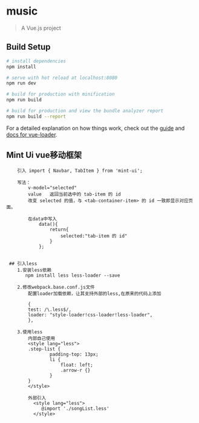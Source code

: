 # music

> A Vue.js project

## Build Setup

``` bash
# install dependencies
npm install

# serve with hot reload at localhost:8080
npm run dev

# build for production with minification
npm run build

# build for production and view the bundle analyzer report
npm run build --report
```

For a detailed explanation on how things work, check out the [guide](http://vuejs-templates.github.io/webpack/) and [docs for vue-loader](http://vuejs.github.io/vue-loader).

## Mint Ui  vue移动框架

``` home.vue 导航
    引入 import { Navbar, TabItem } from 'mint-ui';

    写法：
        v-model="selected"
        value	返回当前选中的 tab-item 的 id
        改变 selected 的值，与 <tab-container-item> 的 id 一致即显示对应页面。

        在data中写入
            data(){
                return{
                    selected:"tab-item 的 id"
                }
            };


 ## 引入less
    1.安装less依赖
       npm install less less-loader --save

    2.修改webpack.base.conf.js文件
        配置loader加载依赖，让其支持外部的less,在原来的代码上添加

        {
        test: /\.less$/,
        loader: "style-loader!css-loader!less-loader",
        },

    3.使用less
        内部自己使用
        <style lang="less">
        .step-list {
                padding-top: 13px;
                li {
                    float: left;
                    .arrow-r {}
                }
        }
        </style>

        外部引入
          <style lang="less">
             @import './songList.less'
          </style>

